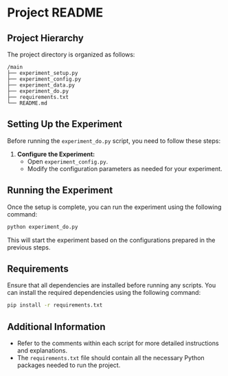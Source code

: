 # Project README

## Project Hierarchy

The project directory is organized as follows:

```
/main
├── experiment_setup.py
├── experiment_config.py
├── experiment_data.py
├── experiment_do.py
├── requirements.txt
└── README.md
```

## Setting Up the Experiment

Before running the `experiment_do.py` script, you need to follow these steps:

1. **Configure the Experiment:**
    - Open `experiment_config.py`.
    - Modify the configuration parameters as needed for your experiment.

## Running the Experiment

Once the setup is complete, you can run the experiment using the following command:

```sh
python experiment_do.py
```

This will start the experiment based on the configurations prepared in the previous steps.

## Requirements

Ensure that all dependencies are installed before running any scripts. You can install the required dependencies using the following command:

```sh
pip install -r requirements.txt
```

## Additional Information

- Refer to the comments within each script for more detailed instructions and explanations.
- The `requirements.txt` file should contain all the necessary Python packages needed to run the project.

